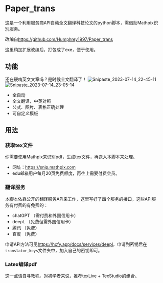 # Paper_trans
这是一个利用服务商API自动全文翻译科技论文的python脚本，需借助Mathpix识别服务。

改编自<https://github.com/Humphrey1997/Paper_trans>

这里稍加扩展改编后，打包成了exe，便于使用。

## 功能
还在硬啃英文文章吗？是时候全文翻译了！
![Snipaste_2023-07-14_22-45-11](https://github.com/DertahSama/Paper_trans/assets/74524914/5dbb558c-a9c0-422d-b701-833d323f55d2)
![Snipaste_2023-07-14_23-05-14](https://github.com/DertahSama/Paper_trans/assets/74524914/e43cfd01-32e0-4c64-87d6-12391638f733)
- 全自动
- 全文翻译，中英对照
- 公式、图片、表格正确处理
- 可自定义模板

## 用法
### 获取tex文件
你需要使用Mathpix来识别pdf，生成tex文件，再送入本脚本来处理。
- 网址：<https://snip.mathpix.com>
- edu邮箱用户每月20页免费额度，再往上需要付费会员。

### 翻译服务
本脚本依靠公开的翻译服务API来工作，这里写好了四个服务的接口，这些API服务有付费的有免费的：
- chatGPT （需付费和外国信用卡）
- deepL （免费但需外国信用卡）
- 腾讯 （免费）
- 百度 （免费）

申请API方法可见<https://hcfy.app/docs/services/deepl>。申请到密钥后在`translator_keys`文件夹中，加入自己的密钥即可。

### Latex编译pdf
这一点请自寻教程。对初学者来说，推荐texLive + TexStudio的组合。
